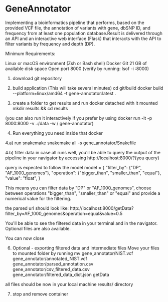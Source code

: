 # GeneAnnotator
Implementing a bioinformatics pipeline that performs, based on the provided VCF file, the annotation of variants with gene, dbSNP ID, and frequency from at least one population database.Result is delivered through an API and an interactive web interface (Flask) that interacts with the API to filter variants by frequency and depth (DP).


Minimum Requirements:

Linux or macOS environment (Zsh or Bash shell)
Docker
Git
21 GB of available disk space
Open port 8000 (verify by running: lsof -i :8000)


1. download git repository
2. build application (This will take several minutes)
cd git/build
docker build --platform=linux/amd64 -t gene-annotator:latest .

3. create a folder to get results and run docker detached with it mounted
mkdir results && cd results


(you can also run it interactively if you prefer by using 
docker run -it -p 8000:8000 -v .:/data -w / gene-annotator)

4. Run everything you need inside that docker

4.a) run snakemake 
snakemake all -s gene_annotator/Snakefile 

4.b) filter data
in case all runs well, you'll be able to query the output of the pipeline in your navigator by accessing
http://localhost:8000/?{you query}

query is expected to follow the model
        model = {
            "filter_by": {"DP", "AF_1000_genomes"},
            "operation": {"bigger_than", "smaller_than", "equal"},
            "value": "float",
        }

This means you can filter data by "DP" or "AF_1000_genomes", choose between operations "bigger_than", "smaller_than" or "equal" and provide a numerical value for the filtering.

the parsed url should look like:
http://localhost:8000/getData?filter_by=AF_1000_genomes&operation=equal&value=0.5

You'll be able to see the filtered data in your terminal and in the navigator. Optional files are also available.

You can now close

6. Optional - exporting filtered data and intermediate files
Move your files to mounted folder by running
mv gene_annotator/NIST.vcf gene_annotator/annotated_NIST.vcf gene_annotator/parsed_annotation.csv gene_annotator/csv_filtered_data.csv gene_annotator/filtered_data_dict.json getData

all files should be now in your local machine results/ directory

7. stop and remove container